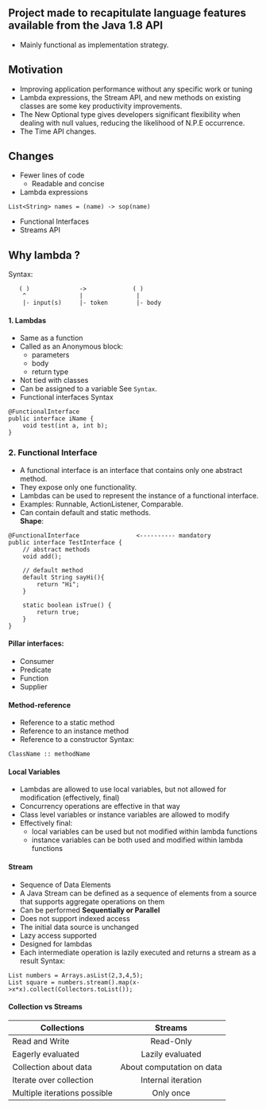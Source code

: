 ## Project made to recapitulate language features available from the Java 1.8 API
- Mainly functional as implementation strategy.
## Motivation
- Improving application performance without any specific work or tuning
- Lambda expressions, the Stream API, and new methods on existing classes are some key productivity improvements.
- The New Optional type gives developers significant flexibility when dealing with null values, reducing the likelihood of N.P.E occurrence.
- The Time API changes.
## Changes
- Fewer lines of code
    - Readable and concise
- Lambda expressions
```
List<String> names = (name) -> sop(name)
```
- Functional Interfaces
- Streams API
## Why lambda ?
Syntax:
```
   ( )              ->             ( )
    ^               |               |
    |- input(s)     |- token        |- body
```

#### 1. Lambdas
- Same as a function
- Called as an Anonymous block:
  - parameters
  - body
  - return type
- Not tied with classes
- Can be assigned to a variable
See `Syntax`.
- Functional interfaces
Syntax
```
@FunctionalInterface
public interface iName {
    void test(int a, int b);
}
```

### 2. Functional Interface
- A functional interface is an interface that contains only one abstract method.
- They expose only one functionality.
- Lambdas can be used to represent the instance of a functional interface.
- Examples: Runnable, ActionListener, Comparable.
- Can contain default and static methods.
<br><strong>Shape</strong>:
```
@FunctionalInterface                <---------- mandatory
public interface TestInterface {
    // abstract methods
    void add();
    
    // default method
    default String sayHi(){
        return "Hi";
    }
    
    static boolean isTrue() {
        return true;
    }
}
```
#### Pillar interfaces:
- Consumer
- Predicate
- Function
- Supplier

#### Method-reference
- Reference to a static method
- Reference to an instance method
- Reference to a constructor
Syntax:
```
ClassName :: methodName
```

#### Local Variables
- Lambdas are allowed to use local variables, but not allowed for modification (effectively, final)
- Concurrency operations are effective in that way
- Class level variables or instance variables are allowed to modify
- Effectively final:
    - local variables can be used but not modified within lambda functions
    - instance variables can be both used and modified within lambda functions

#### Stream
- Sequence of Data Elements
- A Java Stream can be defined as a sequence of elements from a source that supports aggregate operations on them
- Can be performed <strong>Sequentially or Parallel</strong>
- Does not support indexed access
- The initial data source is unchanged
- Lazy access supported
- Designed for lambdas
- Each intermediate operation is lazily executed and returns a stream as a result
Syntax:
```
List numbers = Arrays.asList(2,3,4,5);
List square = numbers.stream().map(x->x*x).collect(Collectors.toList());
```

#### Collection vs Streams
| Collections                  |    Streams                 |
|------------------------------|:--------------------------:|
| Read and Write               |  Read-Only                 |
| Eagerly evaluated            |  Lazily evaluated          |
| Collection about data        |  About computation on data |
| Iterate over collection      |  Internal iteration        |
| Multiple iterations possible |  Only once                 |